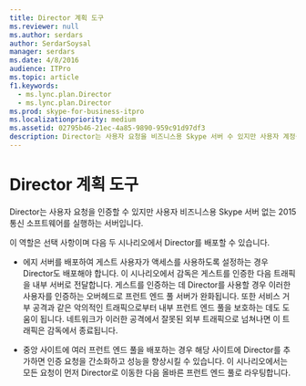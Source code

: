 ```yaml
---
title: Director 계획 도구
ms.reviewer: null
ms.author: serdars
author: SerdarSoysal
manager: serdars
ms.date: 4/8/2016
audience: ITPro
ms.topic: article
f1.keywords:
  - ms.lync.plan.Director
  - ms.lync.plan.Director
ms.prod: skype-for-business-itpro
ms.localizationpriority: medium
ms.assetid: 02795b46-21ec-4a85-9890-959c91d97df3
description: Director는 사용자 요청을 비즈니스용 Skype 서버 수 있지만 사용자 계정을 홈으로 두지 않는 2015 통신 소프트웨어를 실행하는 서버입니다.
---
```


# <a name="director-planning-tool"></a>Director 계획 도구
 
Director는 사용자 요청을 인증할 수 있지만 사용자 비즈니스용 Skype 서버 없는 2015 통신 소프트웨어를 실행하는 서버입니다. 
  
이 역할은 선택 사항이며 다음 두 시나리오에서 Director를 배포할 수 있습니다.
  
- 에지 서버를 배포하여 게스트 사용자가 액세스를 사용하도록 설정하는 경우 Director도 배포해야 합니다. 이 시나리오에서 감독은 게스트를 인증한 다음 트래픽을 내부 서버로 전달합니다. 게스트를 인증하는 데 Director를 사용할 경우 이러한 사용자를 인증하는 오버헤드로 프런트 엔드 풀 서버가 완화됩니다. 또한 서비스 거부 공격과 같은 악의적인 트래픽으로부터 내부 프런트 엔드 풀을 보호하는 데도 도움이 됩니다. 네트워크가 이러한 공격에서 잘못된 외부 트래픽으로 넘쳐나면 이 트래픽은 감독에서 종료됩니다.
    
- 중앙 사이트에 여러 프런트 엔드 풀을 배포하는 경우 해당 사이트에 Director를 추가하면 인증 요청을 간소화하고 성능을 향상시킬 수 있습니다. 이 시나리오에서는 모든 요청이 먼저 Director로 이동한 다음 올바른 프런트 엔드 풀로 라우팅합니다.
    

